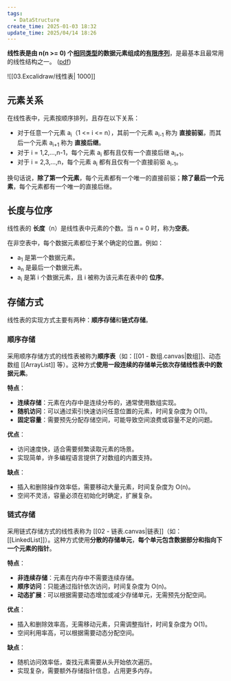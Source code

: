 ```yaml
---
tags:
  - DataStructure
create_time: 2025-01-03 18:32
update_time: 2025/04/14 18:26
---
```


**线性表是由 n(n >= 0) 个<u>相同类型</u>的数据元素组成的<u>有限序列</u>**，是最基本且最常用的线性结构之一。 ([pdf](zotero://open-pdf/library/items/U3959TRD?page=1014&annotation=H92AQFCH))

![[03.Excalidraw/线性表| 1000]]

## 元素关系

在线性表中，元素按顺序排列，且存在以下关系：

- 对于任意一个元素 a<sub>i</sub>（1 <= i <= n），其前一个元素 a<sub>i-1</sub> 称为 **直接前驱**，而其后一个元素 a<sub>i+1</sub> 称为 **直接后继**。
- 对于 i = 1,2,…,n-1，每个元素 a<sub>i</sub> 都有且仅有一个直接后继 a<sub>i+1</sub>。
- 对于 i = 2,3,…,n，每个元素 a<sub>i</sub> 都有且仅有一个直接前驱 a<sub>i-1</sub>。

换句话说，**除了第一个元素**，每个元素都有一个唯一的直接前驱；**除了最后一个元素**，每个元素都有一个唯一的直接后继。

## 长度与位序

线性表的 **长度**（n）是线性表中元素的个数。当 n = 0 时，称为**空表**。

在非空表中，每个数据元素都位于某个确定的位置。例如：

- a<sub>1</sub>​ 是第一个数据元素。
- a<sub>n</sub>​ 是最后一个数据元素。
- a<sub>i</sub> 是第 i 个数据元素，且 i 被称为该元素在表中的 **位序**。

## 存储方式

线性表的实现方式主要有两种：**顺序存储**和**链式存储**。

### 顺序存储

采用顺序存储方式的线性表被称为**顺序表**（如：[[01 - 数组.canvas|数组]]、动态数组 [[ArrayList]] 等）。这种方式**使用一段连续的存储单元依次存储线性表中的数据元素**。

**特点**：

- **连续存储**：元素在内存中是连续分布的，通常使用数组实现。
- **随机访问**：可以通过索引快速访问任意位置的元素，时间复杂度为 O(1)。
- **固定容量**：需要预先分配存储空间，可能导致空间浪费或容量不足的问题。

**优点**：

- 访问速度快，适合需要频繁读取元素的场景。
- 实现简单，许多编程语言提供了对数组的内置支持。

**缺点**：

- 插入和删除操作效率低，需要移动大量元素，时间复杂度为 O(n)。
- 空间不灵活，容量必须在初始化时确定，扩展复杂。

### 链式存储

采用链式存储方式的线性表称为 [[02 - 链表.canvas|链表]]（如：[[LinkedList]]）。这种方式使用**分散的存储单元**，**每个单元包含数据部分和指向下一个元素的指针**。

**特点**：

- **非连续存储**：元素在内存中不需要连续存储。
- **顺序访问**：只能通过指针依次访问，时间复杂度为 O(n)。
- **动态扩展**：可以根据需要动态增加或减少存储单元，无需预先分配空间。

**优点**：

- 插入和删除效率高，无需移动元素，只需调整指针，时间复杂度为 O(1)。
- 空间利用率高，可以根据需要动态分配空间。

**缺点**：

- 随机访问效率低，查找元素需要从头开始依次遍历。
- 实现复杂，需要额外存储指针信息，占用更多内存。
